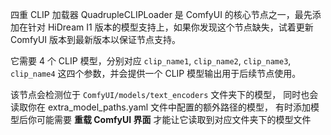 四重 CLIP 加载器 QuadrupleCLIPLoader 是 ComfyUI 的核心节点之一，最先添加在针对 HiDream I1 版本的模型支持上，如果你发现这个节点缺失，试着更新ComfyUI 版本到最新版本以保证节点支持。

它需要 4 个 CLIP 模型，分别对应 `clip_name1`, `clip_name2`, `clip_name3`, `clip_name4` 这四个参数，并会提供一个 CLIP 模型输出用于后续节点使用。

该节点会检测位于 `ComfyUI/models/text_encoders` 文件夹下的模型，
同时也会读取你在 extra_model_paths.yaml 文件中配置的额外路径的模型，
有时添加模型后你可能需要 **重载 ComfyUI 界面** 才能让它读取到对应文件夹下的模型文件

